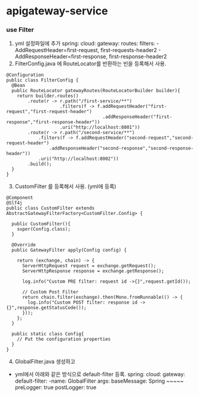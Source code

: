 # apigateway-service

### use Filter
1. yml 설정파일에 추가
spring:
    cloud:
      gateway:
        routes:
          filters:
            - AddRequestHeader=first-request, first-requests-header2
            - AddResponseHeader=first-response, first-response-header2
2. FilterConfig.java 에 RouteLocator를 반환하는 빈을 등록해서 사용.
```
@Configuration
public class FilterConfig {
  @Bean
  public RouteLocator gatewayRoutes(RouteLocatorBuilder builder){
    return builder.routes()
        .route(r -> r.path("/first-service/**")
                    .filters(f -> f.addRequestHeader("first-request","first-request-header")
                                    .addResponseHeader("first-response","first-response-header"))
                    .uri("http://localhost:8001"))
        .route(r -> r.path("/second-service/**")
            .filters(f -> f.addRequestHeader("second-request","second-request-header")
                .addResponseHeader("second-response","second-response-header"))
            .uri("http://localhost:8002"))
        .build();
  }
}
```
3. CustomFilter 를 등록해서 사용. (yml에 등록)
```
@Component
@Slf4j
public class CustomFilter extends AbstractGatewayFilterFactory<CustomFilter.Config> {

  public CustomFilter(){
    super(Config.class);
  }

  @Override
  public GatewayFilter apply(Config config) {

    return (exchange, chain) -> {
      ServerHttpRequest request = exchange.getRequest();
      ServerHttpResponse response = exchange.getResponse();

      log.info("Custom PRE filter: request id ->{}",request.getId());

      // Custom Post Filter
      return chain.filter(exchange).then(Mono.fromRunnable(() -> {
        log.info("Custom POST filter: response id ->{}",response.getStatusCode());
      }));
    };
  }

  public static class Config{
    // Put the configuration properties
  }
}
```

4. GlobalFilter.java 생성하고 
  - yml에서 아래와 같은 방식으로 default-filter 등록. 
  spring:
    cloud:
      gateway:
        default-filter:
          -name: GlobalFilter
           args:
            baseMessage: Spring ~~~~~
            preLogger: true
            postLogger: true
